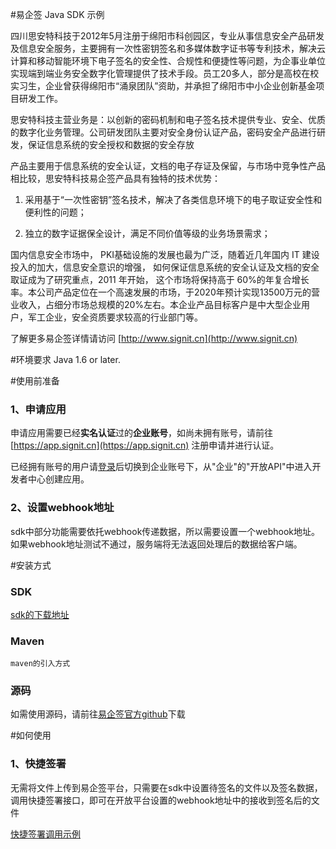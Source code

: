 
#易企签 Java SDK 示例

四川思安特科技于2012年5月注册于绵阳市科创园区，专业从事信息安全产品研发及信息安全服务，主要拥有一次性密钥签名和多媒体数字证书等专利技术，解决云计算和移动智能环境下电子签名的安全性、合规性和便捷性等问题，为企事业单位实现端到端业务安全数字化管理提供了技术手段。员工20多人，部分是高校在校实习生，企业曾获得绵阳市“涌泉团队”资助，并承担了绵阳市中小企业创新基金项目研发工作。

思安特科技主营业务是：以创新的密码机制和电子签名技术提供专业、安全、优质的数字化业务管理。公司研发团队主要对安全身份认证产品，密码安全产品进行研发，保证信息系统的安全授权和数据的安全存放

产品主要用于信息系统的安全认证，文档的电子存证及保留，与市场中竞争性产品相比较，思安特科技易企签产品具有独特的技术优势：

1.	采用基于“一次性密钥”签名技术，解决了各类信息环境下的电子取证安全性和便利性的问题；

2.	独立的数字证据保全设计，满足不同价值等级的业务场景需求；

国内信息安全市场中， PKI基础设施的发展也最为广泛，随着近几年国内 IT 建设投入的加大，信息安全意识的增强， 如何保证信息系统的安全认证及文档的安全取证成为了研究重点，2011 年开始， 这个市场将保持高于 60%的年复合增长率。本公司产品定位在一个高速发展的市场，于2020年预计实现13500万元的营业收入，占细分市场总规模的20%左右。本企业产品目标客户是中大型企业用户，军工企业，安全资质要求较高的行业部门等。

了解更多易企签详情请访问  [http://www.signit.cn](http://www.signit.cn)

#环境要求
Java 1.6 or later.

#使用前准备
### 1、申请应用
申请应用需要已经**实名认证**过的**企业账号**，如尚未拥有账号，请前往[https://app.signit.cn](https://app.signit.cn) 注册申请并进行认证。

已经拥有账号的用户请[登录](https://app.signit.cn/login)后切换到企业账号下，从"企业"的"开放API"中进入开发者中心创建应用。

### 2、设置webhook地址
sdk中部分功能需要依托webhook传递数据，所以需要设置一个webhook地址。如果webhook地址测试不通过，服务端将无法返回处理后的数据给客户端。

#安装方式

### SDK
[sdk的下载地址]()

### Maven
```
maven的引入方式
```
### 源码
如需使用源码，请前往[易企签官方github](https://github.com/signit-wesign/java-sdk)下载



#如何使用
### 1、快捷签署

无需将文件上传到易企签平台，只需要在sdk中设置待签名的文件以及签名数据，调用快捷签署接口，即可在开放平台设置的webhook地址中的接收到签名后的文件

[快捷签署调用示例]()